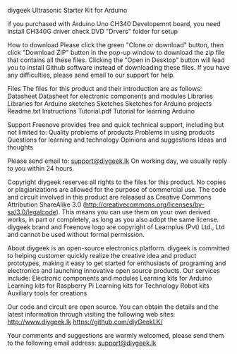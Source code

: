   diygeek Ultrasonic Starter Kit for Arduino
   
if you purchased with Arduino Uno CH340 Developemnt board, you need install CH340G driver 
check DVD "Drvers" folder for setup

How to download
  Please click the green "Clone or download" button, then click "Download ZIP" button in the pop-up window to download the zip file that contains all these files. Clicking the "Open in Desktop" button will lead you to install Github software instead of downloading these files. 
  If you have any difficulties, please send email to our support for help.

Files
  The files for this product and their introduction are as follows:
    Datasheet       Datasheet for electronic components and modules
    Libraries       Libraries for Arduino sketches
    Sketches        Sketches for Arduino projects
    Readme.txt      Instructions
    Tutorial.pdf    Tutorial for learning Arduino

Support
  Freenove provides free and quick technical support, including but not limited to:
    Quality problems of products
    Problems in using products
    Questions for learning and technology
    Opinions and suggestions
    Ideas and thoughts

  Please send email to:
    support@diygeek.lk
  On working day, we usually reply to you within 24 hours.

Copyright
  diygeek reserves all rights to the files for this product. No copies or plagiarizations are allowed for the purpose of commercial use. 
  The code and circuit involved in this product are released as Creative Commons Attribution ShareAlike 3.0 (http://creativecommons.org/licenses/by-sa/3.0/legalcode). This means you can use them on your own derived works, in part or completely, as long as you also adopt the same license. 
  diygeek brand and Freenove logo are copyright of Learnplus (Pvt) Ltd., Ltd and cannot be used without formal permission.

About
  diygeek is an open-source electronics platform. diygeek is committed to helping customer quickly realize the creative idea and product prototypes, making it easy to get started for enthusiasts of programing and electronics and launching innovative open source products. Our services include:
    Electronic components and modules
    Learning kits for Arduino
    Learning kits for Raspberry Pi
    Learning kits for Technology
    Robot kits
    Auxiliary tools for creations

  Our code and circuit are open source. You can obtain the details and the latest information through visiting the following web sites:
    http://www.diygeek.lk
    https://github.com/diyGeekLK/

  Your comments and suggestions are warmly welcomed, please send them to the following email address:
    support@diygeek.lk

